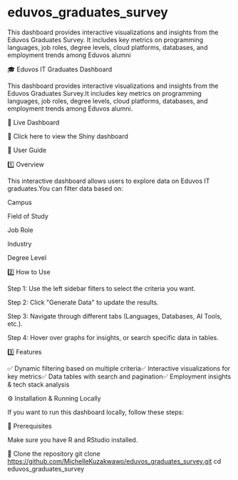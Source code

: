 # eduvos_graduates_survey
This dashboard provides interactive visualizations and insights from the Eduvos Graduates Survey. It includes key metrics on programming languages, job roles, degree levels, cloud platforms, databases, and employment trends among Eduvos alumni

🎓 Eduvos IT Graduates Dashboard

This dashboard provides interactive visualizations and insights from the Eduvos Graduates Survey.It includes key metrics on programming languages, job roles, degree levels, cloud platforms, databases, and employment trends among Eduvos alumni.

🚀 Live Dashboard

🔗 Click here to view the Shiny dashboard

📖 User Guide

1️⃣ Overview

This interactive dashboard allows users to explore data on Eduvos IT graduates.You can filter data based on:

Campus

Field of Study

Job Role

Industry

Degree Level

2️⃣ How to Use

Step 1: Use the left sidebar filters to select the criteria you want.

Step 2: Click "Generate Data" to update the results.

Step 3: Navigate through different tabs (Languages, Databases, AI Tools, etc.).

Step 4: Hover over graphs for insights, or search specific data in tables.

3️⃣ Features

✅ Dynamic filtering based on multiple criteria✅ Interactive visualizations for key metrics✅ Data tables with search and pagination✅ Employment insights & tech stack analysis

⚙️ Installation & Running Locally

If you want to run this dashboard locally, follow these steps:

🔹 Prerequisites

Make sure you have R and RStudio installed.

🔹 Clone the repository
git clone https://github.com/MichelleKuzakwawo/eduvos_graduates_survey.git
cd eduvos_graduates_survey
